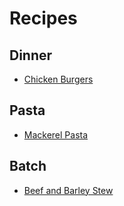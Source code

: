 # Recipes

## Dinner
- [Chicken Burgers](dinner/chicken-burgers.md)

## Pasta
- [Mackerel Pasta](pasta/mackerel-pasta.md)

## Batch
- [Beef and Barley Stew](batch/beef-and-barley-stew.md)